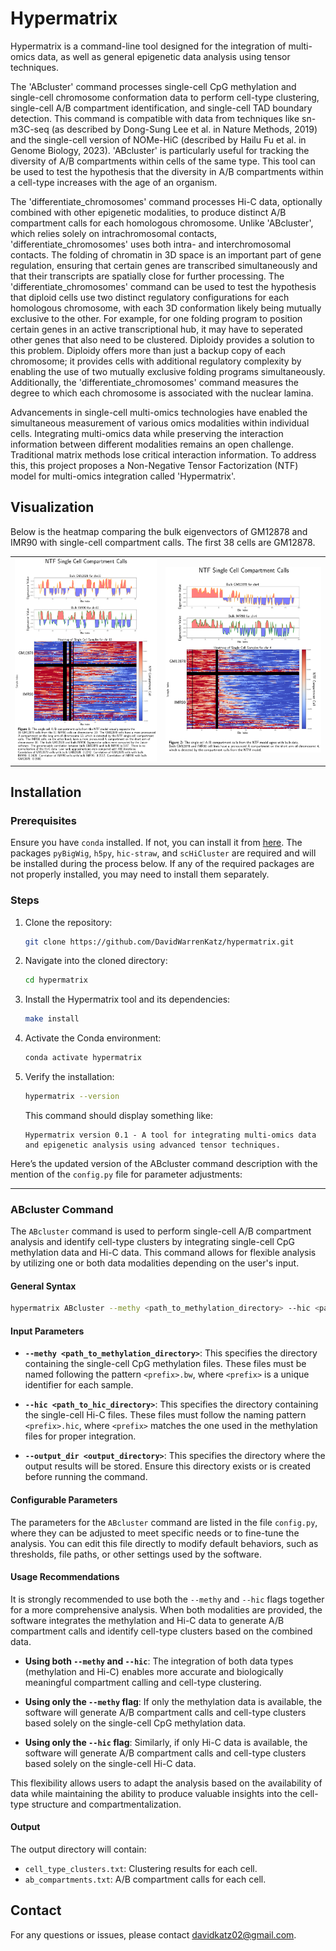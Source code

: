 # Hypermatrix

Hypermatrix is a command-line tool designed for the integration of multi-omics data, as well as general epigenetic data analysis using tensor techniques.

The 'ABcluster' command processes single-cell CpG methylation and single-cell chromosome conformation data to perform cell-type clustering, single-cell A/B compartment identification, and single-cell TAD boundary detection. This command is compatible with data from techniques like sn-m3C-seq (as described by Dong-Sung Lee et al. in Nature Methods, 2019) and the single-cell version of NOMe-HiC (described by Hailu Fu et al. in Genome Biology, 2023). 'ABcluster' is particularly useful for tracking the diversity of A/B compartments within cells of the same type. This tool can be used to test the hypothesis that the diversity in A/B compartments within a cell-type increases with the age of an organism.

The 'differentiate_chromosomes' command processes Hi-C data, optionally combined with other epigenetic modalities, to produce distinct A/B compartment calls for each homologous chromosome. Unlike 'ABcluster', which relies solely on intrachromosomal contacts, 'differentiate_chromosomes' uses both intra- and interchromosomal contacts. The folding of chromatin in 3D space is an important part of gene regulation, ensuring that certain genes are transcribed simultaneously and that their transcripts are spatially close for further processing. The 'differentiate_chromosomes' command can be used to test the hypothesis that diploid cells use two distinct regulatory configurations for each homologous chromosome, with each 3D conformation likely being mutually exclusive to the other. For example, for one folding program to position certain genes in an active transcriptional hub, it may have to seperated other genes that also need to be clustered. Diploidy provides a solution to this problem. Diploidy offers more than just a backup copy of each chromosome; it provides cells with additional regulatory complexity by enabling the use of two mutually exclusive folding programs simultaneously. Additionally, the 'differentiate_chromosomes' command measures the degree to which each chromosome is associated with the nuclear lamina.

Advancements in single-cell multi-omics technologies have enabled the simultaneous measurement of various omics modalities within individual cells. Integrating multi-omics data while preserving the interaction information between different modalities remains an open challenge. Traditional matrix methods lose critical interaction information. To address this, this project proposes a Non-Negative Tensor Factorization (NTF) model for multi-omics integration called 'Hypermatrix'.

## Visualization

Below is the heatmap comparing the bulk eigenvectors of GM12878 and IMR90 with single-cell compartment calls. The first 38 cells are GM12878.

<div style="text-align: center;">
  <table style="margin: 0 auto;">
    <tr>
      <td><img src="files/AB_compartment_heatmap_ch10_example.png" alt="Figure 1" width="500"></td>
      <td><img src="files/AB_compartment_heatmap_ch4_example.png" alt="Figure 2" width="550"></td>
    </tr>
  </table>
</div>

## Installation

### Prerequisites

Ensure you have `conda` installed. If not, you can install it from [here](https://docs.conda.io/projects/conda/en/latest/user-guide/install/index.html). The packages `pyBigWig`, `h5py`, `hic-straw`, and `scHiCluster` are required and will be installed during the process below. If any of the required packages are not properly installed, you may need to install them separately.

### Steps

1. Clone the repository:

    ```bash
    git clone https://github.com/DavidWarrenKatz/hypermatrix.git
    ```

2. Navigate into the cloned directory:

    ```bash
    cd hypermatrix
    ```

3. Install the Hypermatrix tool and its dependencies:

    ```bash
    make install
    ```

4. Activate the Conda environment:

    ```bash
    conda activate hypermatrix
    ```

5. Verify the installation:

    ```bash
    hypermatrix --version
    ```

    This command should display something like:
    
    ```
    Hypermatrix version 0.1 - A tool for integrating multi-omics data and epigenetic analysis using advanced tensor techniques.
    ```



Here’s the updated version of the ABcluster command description with the mention of the `config.py` file for parameter adjustments:

---

### ABcluster Command

The `ABcluster` command is used to perform single-cell A/B compartment analysis and identify cell-type clusters by integrating single-cell CpG methylation data and Hi-C data. This command allows for flexible analysis by utilizing one or both data modalities depending on the user's input.

#### General Syntax

```bash
hypermatrix ABcluster --methy <path_to_methylation_directory> --hic <path_to_hic_directory> --output_dir <output_directory>
```

#### Input Parameters

- **`--methy <path_to_methylation_directory>`**: This specifies the directory containing the single-cell CpG methylation files. These files must be named following the pattern `<prefix>.bw`, where `<prefix>` is a unique identifier for each sample.
  
- **`--hic <path_to_hic_directory>`**: This specifies the directory containing the single-cell Hi-C files. These files must follow the naming pattern `<prefix>.hic`, where `<prefix>` matches the one used in the methylation files for proper integration.

- **`--output_dir <output_directory>`**: This specifies the directory where the output results will be stored. Ensure this directory exists or is created before running the command.

#### Configurable Parameters

The parameters for the `ABcluster` command are listed in the file `config.py`, where they can be adjusted to meet specific needs or to fine-tune the analysis. You can edit this file directly to modify default behaviors, such as thresholds, file paths, or other settings used by the software.

#### Usage Recommendations

It is strongly recommended to use both the `--methy` and `--hic` flags together for a more comprehensive analysis. When both modalities are provided, the software integrates the methylation and Hi-C data to generate A/B compartment calls and identify cell-type clusters based on the combined data.

- **Using both `--methy` and `--hic`**: The integration of both data types (methylation and Hi-C) enables more accurate and biologically meaningful compartment calling and cell-type clustering.
  
- **Using only the `--methy` flag**: If only the methylation data is available, the software will generate A/B compartment calls and cell-type clusters based solely on the single-cell CpG methylation data.

- **Using only the `--hic` flag**: Similarly, if only Hi-C data is available, the software will generate A/B compartment calls and cell-type clusters based solely on the single-cell Hi-C data.

This flexibility allows users to adapt the analysis based on the availability of data while maintaining the ability to produce valuable insights into the cell-type structure and compartmentalization.

#### Output

The output directory will contain:

- `cell_type_clusters.txt`: Clustering results for each cell.
- `ab_compartments.txt`: A/B compartment calls for each cell.

## Contact

For any questions or issues, please contact davidkatz02@gmail.com.
